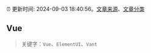:alarm_clock: 更新时间: 2024-09-03 18:40:56。[文章来源](/README.md)、[文章分类](/TAGS.md)

## Vue


> 关键字：`Vue`、`ElementUI`、`Vant`



